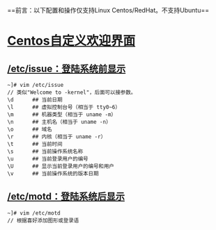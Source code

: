 ==前言：以下配置和操作仅支持Linux Centos/RedHat。不支持Ubuntu==

# [Centos自定义欢迎界面]()

## **[/etc/issue：登陆系统前显示]()**

```spreadsheet
~]# vim /etc/issue
// 类似"Welcome to -kernel"，后面可以接参数。
\d		## 当前日期
\l		## 虚拟控制台号（相当于 tty0~6）
\m		## 机器类型（相当于 uname -m）
\n		## 主机名（相当于 uname -n）
\o		## 域名
\r		## 内核（相当于 uname -r）
\t		## 当前时间
\s		## 当前操作系统名称
\u		## 当前登录用户的编号
\U		## 显示当前登录用户的编号和用户
\v		## 当前操作系统的版本日期
```



## **[/etc/motd：登陆系统后显示]()**

```spreadsheet
~]# vim /etc/motd
// 根据喜好添加图形或登录语
```
